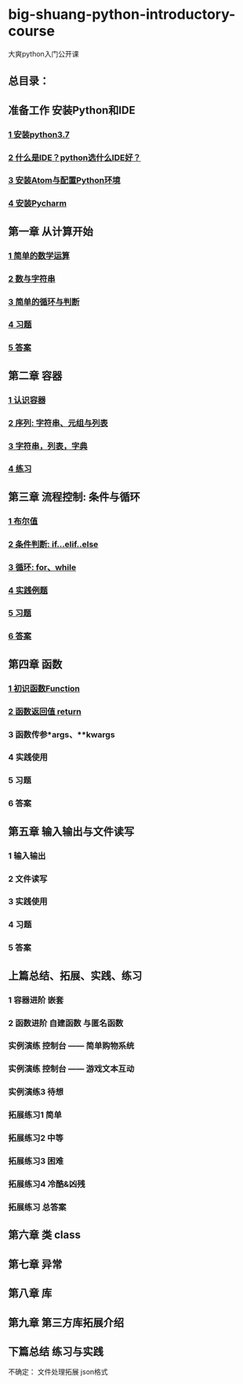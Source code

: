 # big-shuang-python-introductory-course
大爽python入门公开课

## 总目录：

## 准备工作 安装Python和IDE
### [1 安装python3.7](./contents/0/1.md)
### [2 什么是IDE？python选什么IDE好？](./contents/0/2.md)
### [3 安装Atom与配置Python环境](./contents/0/3.md)
### [4 安装Pycharm](./contents/0/4.md)

## 第一章 从计算开始
### [1 简单的数学运算](./contents/1/1.md)
### [2 数与字符串](./contents/1/2.md)
### [3 简单的循环与判断](./contents/1/3.md)
### [4 习题](./contents/1/4.md)
### [5 答案](./contents/1/5.md)

## 第二章 容器
### [1 认识容器](./contents/2/1.md)
### [2 序列: 字符串、元组与列表](./contents/2/2.md)
### [3 字符串，列表，字典](./contents/2/3.md)
### [4 练习](./contents/2/4.md)

## 第三章 流程控制: 条件与循环
### [1 布尔值](./contents/3/1.md)
### [2 条件判断: if...elif..else](./contents/3/2.md)
### [3 循环: for、while](./contents/3/3.md)
### [4 实践例题](./contents/3/4.md)
### [5 习题](./contents/3/5.md)
### [6 答案](./contents/3/6.md)

## 第四章 函数
### [1 初识函数Function](./contents/4/1.md)
### [2 函数返回值 return](./contents/4/2.md)
### 3 函数传参*args、**kwargs
### 4 实践使用
### 5 习题
### 6 答案

## 第五章 输入输出与文件读写
### 1 输入输出
### 2 文件读写
### 3 实践使用
### 4 习题
### 5 答案

## 上篇总结、拓展、实践、练习
### 1 容器进阶 嵌套
### 2 函数进阶 自建函数 与匿名函数


### 实例演练 控制台 —— 简单购物系统
### 实例演练 控制台 —— 游戏文本互动
### 实例演练3 待想

### 拓展练习1 简单
### 拓展练习2 中等
### 拓展练习3 困难
### 拓展练习4 冷酷&凶残
### 拓展练习 总答案

## 第六章 类 class
## 第七章 异常
## 第八章 库
## 第九章 第三方库拓展介绍

## 下篇总结 练习与实践


不确定：
文件处理拓展 json格式
